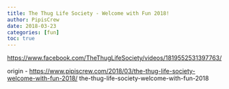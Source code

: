 ```yaml
---
title: The Thug Life Society - Welcome with Fun 2018!
author: PipisCrew
date: 2018-03-23
categories: [fun]
toc: true
---
```


https://www.facebook.com/TheThugLifeSociety/videos/1819552531397763/

origin - https://www.pipiscrew.com/2018/03/the-thug-life-society-welcome-with-fun-2018/ the-thug-life-society-welcome-with-fun-2018
